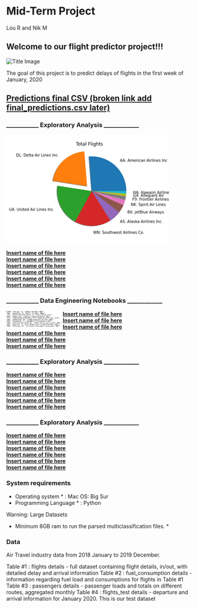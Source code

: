 # Mid-Term Project
Lou R and Nik M

## Welcome to our flight predictor project!!!

![Title Image](https://www.freepnglogos.com/uploads/plane-png/plane-png-flights-airlines-msp-airport-1.png)

The goal of this project is to predict delays of flights in the first week of January, 2020

## [Predictions final CSV (broken link add final_predictions.csv later)](final_predictions.csv)

### ___________ Exploratory Analysis ____________
![Total Flights](https://github.com/bmskarate/LH_midterm_project/blob/main/charting/total_flights_pie.png)


[**Insert name of file here**](file_name.csv)  
[**Insert name of file here**](file_name.csv)  
[**Insert name of file here**](file_name.csv)  
[**Insert name of file here**](file_name.csv)  
[**Insert name of file here**](file_name.csv)  
[**Insert name of file here**](file_name.csv)  


### ___________ Data Engineering Notebooks ____________
<img align="left" width="150" src="https://github.com/bmskarate/LH_midterm_project/blob/main/charting/screen_shot_dictionary.png">


[**Insert name of file here**](file_name.csv)  
[**Insert name of file here**](file_name.csv)  
[**Insert name of file here**](file_name.csv)  
[**Insert name of file here**](file_name.csv)  
[**Insert name of file here**](file_name.csv)  
[**Insert name of file here**](file_name.csv)  

### ___________ Exploratory Analysis ____________

[**Insert name of file here**](file_name.csv)  
[**Insert name of file here**](file_name.csv)  
[**Insert name of file here**](file_name.csv)  
[**Insert name of file here**](file_name.csv)  
[**Insert name of file here**](file_name.csv)  
[**Insert name of file here**](file_name.csv)  

### ___________ Exploratory Analysis ____________

[**Insert name of file here**](file_name.csv)  
[**Insert name of file here**](file_name.csv)  
[**Insert name of file here**](file_name.csv)  
[**Insert name of file here**](file_name.csv)  
[**Insert name of file here**](file_name.csv)  
[**Insert name of file here**](file_name.csv)  

### System requirements
* Operating system * : Mac OS: Big Sur
* Programming Language * : Python

Warning: Large Datasets
* Minimum 8GB ram to run the parsed multiclassification files. *

### Data

Air Travel industry data from 2018 January to 2019 December.

Table #1 : flights
details - full dataset containing flight details, in/out, with detailed delay and arrival information
Table #2 : fuel_consumption
details - information regarding fuel load and consumptions for flights in Table #1
Table #3 : passengers
details - passenger loads and totals on different routes, aggregated monthly
Table #4 : flights_test
details - departure and arrival information for January 2020. This is our test dataset


